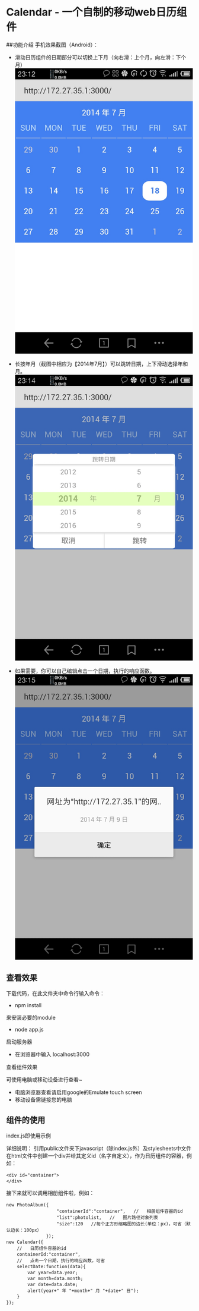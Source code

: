 Calendar - 一个自制的移动web日历组件
==============================
##功能介绍
手机效果截图（Android）：

*	滑动日历组件的日期部分可以切换上下月（向右滑：上个月，向左滑：下个月）
![calendar](screenshot/1.jpg)


*	长按年月（截图中相应为【2014年7月】）可以跳转日期，上下滑动选择年和月。
![calendar](screenshot/2.jpg)

*	如果需要，你可以自己编辑点击一个日期，执行的响应函数。
![calendar](screenshot/3.jpg)




##  查看效果
下载代码，在此文件夹中命令行输入命令：

*   npm install

来安装必要的module


*   node app.js

启动服务器

*   在浏览器中输入 localhost:3000

查看组件效果

可使用电脑或移动设备进行查看~

*   电脑浏览器查看请启用google的Emulate touch screen
*   移动设备需链接您的电脑


##  组件的使用
index.js即使用示例

详细说明：
引用public文件夹下javascript（除index.js外）及stylesheets中文件
在html文件中创建一个div并给其定义id（名字自定义），作为日历组件的容器，例如：
```{bash}
<div id="container">
</div>
```


接下来就可以调用相册组件啦，例如：
```{bash}
new PhotoAlbum({
	               "containerId":"container",   //   相册组件容器的id
	               "list":photolist,   //   图片路径对象列表
				   "size":120   //每个正方形缩略图的边长(单位：px)，可省（默认边长：100px）
               });
new Calendar({
	//   日历组件容器的id
	containerId:"container", 
	//   点击一个日期，执行的响应函数，可省
	selectDate:function(data){
		var year=data.year;
		var month=data.month;
		var date=data.date;
		alert(year+" 年 "+month+" 月 "+date+" 日");
	}
});
```






